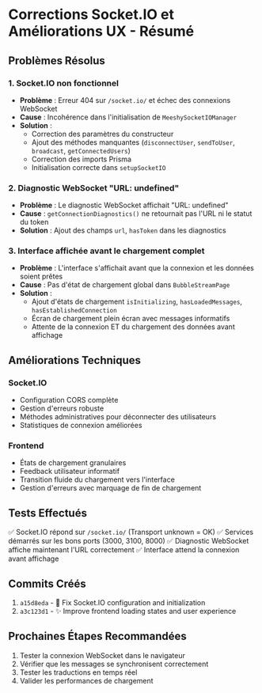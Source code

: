 # Corrections Socket.IO et Améliorations UX - Résumé

## Problèmes Résolus

### 1. Socket.IO non fonctionnel
- **Problème** : Erreur 404 sur `/socket.io/` et échec des connexions WebSocket
- **Cause** : Incohérence dans l'initialisation de `MeeshySocketIOManager`
- **Solution** : 
  - Correction des paramètres du constructeur
  - Ajout des méthodes manquantes (`disconnectUser`, `sendToUser`, `broadcast`, `getConnectedUsers`)
  - Correction des imports Prisma
  - Initialisation correcte dans `setupSocketIO`

### 2. Diagnostic WebSocket "URL: undefined"
- **Problème** : Le diagnostic WebSocket affichait "URL: undefined"
- **Cause** : `getConnectionDiagnostics()` ne retournait pas l'URL ni le statut du token
- **Solution** : Ajout des champs `url`, `hasToken` dans les diagnostics

### 3. Interface affichée avant le chargement complet
- **Problème** : L'interface s'affichait avant que la connexion et les données soient prêtes
- **Cause** : Pas d'état de chargement global dans `BubbleStreamPage`
- **Solution** : 
  - Ajout d'états de chargement `isInitializing`, `hasLoadedMessages`, `hasEstablishedConnection`
  - Écran de chargement plein écran avec messages informatifs
  - Attente de la connexion ET du chargement des données avant affichage

## Améliorations Techniques

### Socket.IO
- Configuration CORS complète
- Gestion d'erreurs robuste
- Méthodes administratives pour déconnecter des utilisateurs
- Statistiques de connexion améliorées

### Frontend
- États de chargement granulaires
- Feedback utilisateur informatif
- Transition fluide du chargement vers l'interface
- Gestion d'erreurs avec marquage de fin de chargement

## Tests Effectués

✅ Socket.IO répond sur `/socket.io/` (Transport unknown = OK)
✅ Services démarrés sur les bons ports (3000, 3100, 8000)
✅ Diagnostic WebSocket affiche maintenant l'URL correctement
✅ Interface attend la connexion avant affichage

## Commits Créés

1. `a15d8eda` - 🔧 Fix Socket.IO configuration and initialization
2. `a3c123d1` - ✨ Improve frontend loading states and user experience

## Prochaines Étapes Recommandées

1. Tester la connexion WebSocket dans le navigateur
2. Vérifier que les messages se synchronisent correctement
3. Tester les traductions en temps réel
4. Valider les performances de chargement
